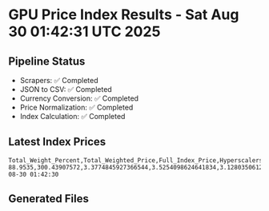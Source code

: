 # GPU Price Index Results - Sat Aug 30 01:42:31 UTC 2025

## Pipeline Status
- Scrapers: ✅ Completed
- JSON to CSV: ✅ Completed
- Currency Conversion: ✅ Completed
- Price Normalization: ✅ Completed
- Index Calculation: ✅ Completed

## Latest Index Prices
```
Total_Weight_Percent,Total_Weighted_Price,Full_Index_Price,Hyperscalers_Only_Price,Non_Hyperscalers_Only_Price,Hyperscaler_Weight,Non_Hyperscaler_Weight,Calculation_Date
88.9535,300.43907572,3.3774845927366544,3.5254098624641834,3.1280350612288044,55.84,33.113499999999995,2025-08-30 01:42:30
```

## Generated Files
```
```
